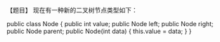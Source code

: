 【题目】 现在有一种新的二叉树节点类型如下：

public class Node { 
    public int value; 
    public Node left;
    public Node right;
    public Node parent;
    public Node(int data) { 
    	this.value = data; 
    }
}
